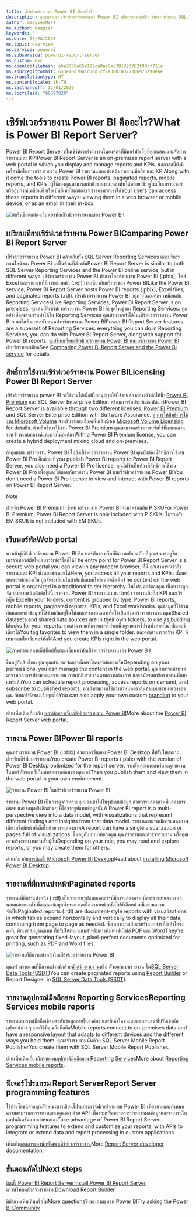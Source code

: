 ```yaml
---
title: เซิร์ฟเวอร์รายงาน Power BI คืออะไร?
description: ดูภาพรวมของเซิร์ฟเวอร์รายงานของ Power BI เพื่อทำความเข้าใจ ว่าทำงานร่วมกับ SQL Server Reporting Services (SSRS) และส่วนที่เหลือของ Power BI อย่างไร
author: maggiesMSFT
ms.author: maggies
keywords: ''
ms.date: 05/28/2020
ms.topic: overview
ms.service: powerbi
ms.subservice: powerbi-report-server
ms.custom: mvc
ms.openlocfilehash: eba3038e654192ca0ae0ec381323762f80cf711a
ms.sourcegitcommit: 653e18d7041d3dd1cf7a38010372366975a98eae
ms.translationtype: HT
ms.contentlocale: th-TH
ms.lasthandoff: 12/01/2020
ms.locfileid: "96397820"
---
```

# <a name="what-is-power-bi-report-server"></a><span data-ttu-id="56df9-103">เซิร์ฟเวอร์รายงาน Power BI คืออะไร?</span><span class="sxs-lookup"><span data-stu-id="56df9-103">What is Power BI Report Server?</span></span>

<span data-ttu-id="56df9-104">Power BI Report Server เป็นเซิร์ฟเวอร์รายงานในองค์กรที่มีพอร์ทัลเว็บที่คุณแสดงและจัดการรายงานและ KPI</span><span class="sxs-lookup"><span data-stu-id="56df9-104">Power BI Report Server is an on-premises report server with a web portal in which you display and manage reports and KPIs.</span></span> <span data-ttu-id="56df9-105">นอกจากนี้ยังมีเครื่องมือในการสร้างรายงาน Power BI รายงานแบบแบ่งหน้า รายงานมือถือ และ KPI</span><span class="sxs-lookup"><span data-stu-id="56df9-105">Along with it come the tools to create Power BI reports, paginated reports, mobile reports, and KPIs.</span></span> <span data-ttu-id="56df9-106">ผู้ใช้ของคุณสามารถเข้าถึงรายงานเหล่านั้นได้หลายวิธี: ดูในเว็บเบราว์เซอร์ หรืออุปกรณ์เคลื่อนที่ หรือเป็นอีเมลในกล่องขาเข้าของพวกเขาได้</span><span class="sxs-lookup"><span data-stu-id="56df9-106">Your users can access those reports in different ways: viewing them in a web browser or mobile device, or as an email in their in-box.</span></span>

![สกรีนช็อตแสดงเว็บพอร์ทัลเซิร์ฟเวอร์รายงานของ Power B I](media/get-started/power-bi-report-server-overview.png)

## <a name="comparing-power-bi-report-server"></a><span data-ttu-id="56df9-108">เปรียบเทียบเซิร์ฟเวอร์รายงาน Power BI</span><span class="sxs-lookup"><span data-stu-id="56df9-108">Comparing Power BI Report Server</span></span> 
<span data-ttu-id="56df9-109">เซิร์ฟเวอร์รายงาน Power BI คล้ายกับทั้ง SQL Server Reporting Services และบริการออนไลน์ของ Power BI แต่ในด้านที่ต่างกัน</span><span class="sxs-lookup"><span data-stu-id="56df9-109">Power BI Report Server is similar to both SQL Server Reporting Services and the Power BI online service, but in different ways.</span></span> <span data-ttu-id="56df9-110">เซิร์ฟเวอร์รายงาน Power BI ทำการโฮสต์รายงาน Power BI (.pbix), ไฟล์ Excel และรายงานที่มีการแบ่งหน้า (.rdl) เช่นเดียวกับบริการของ Power BI</span><span class="sxs-lookup"><span data-stu-id="56df9-110">Like the Power BI service, Power BI Report Server hosts Power BI reports (.pbix), Excel files, and paginated reports (.rdl).</span></span> <span data-ttu-id="56df9-111">เซิร์ฟเวอร์รายงาน Power BI อยู่ภายในองค์กร เหมือนกับ Reporting Services</span><span class="sxs-lookup"><span data-stu-id="56df9-111">Like Reporting Services, Power BI Report Server is on premises.</span></span> <span data-ttu-id="56df9-112">คุณสมบัติเซิร์ฟเวอร์รายงาน Power BI คือชุดใหญ่ของ Reporting Services: ทุกอย่างที่คุณสามารถทำได้ใน Reporting Services คุณสามารถทำได้ในเซิร์ฟเวอร์รายงาน Power BI รวมทั้งเพิ่มการสนับสนุนสำหรับรายงาน Power BI</span><span class="sxs-lookup"><span data-stu-id="56df9-112">Power BI Report Server features are a superset of Reporting Services: everything you can do in Reporting Services, you can do with Power BI Report Server, along with support for Power BI reports.</span></span> <span data-ttu-id="56df9-113">ดู[เปรียบเทียบเซิร์ฟเวอร์รายงาน Power BI และบริการของ Power BI](compare-report-server-service.md) สำหรับรายละเอียด</span><span class="sxs-lookup"><span data-stu-id="56df9-113">See [Comparing Power BI Report Server and the Power BI service](compare-report-server-service.md) for details.</span></span>

## <a name="licensing-power-bi-report-server"></a><span data-ttu-id="56df9-114">สิทธิ์การใช้งานเซิร์ฟเวอร์รายงาน Power BI</span><span class="sxs-lookup"><span data-stu-id="56df9-114">Licensing Power BI Report Server</span></span>
<span data-ttu-id="56df9-115">เซิร์ฟเวอร์รายงาน power BI จะใช้งานได้เมื่อมีใบอนุญาตให้ใช้งานสองอย่างดังต่อไปนี้: [Power BI Premium](../admin/service-premium-what-is.md) และ SQL Server Enterprise Edition พร้อมการรับประกันซอฟต์แวร์</span><span class="sxs-lookup"><span data-stu-id="56df9-115">Power BI Report Server is available through two different licenses: [Power BI Premium](../admin/service-premium-what-is.md) and SQL Server Enterprise Edition with Software Assurance.</span></span> <span data-ttu-id="56df9-116">ดู [การให้สิทธิการใช้งาน Microsoft Volume](https://www.microsoftvolumelicensing.com/DocumentSearch.aspx?Mode=3&DocumentTypeId=1&ShowArchived=True) สำหรับรายละเอียดเพิ่มเติม</span><span class="sxs-lookup"><span data-stu-id="56df9-116">See [Microsoft Volume Licensing](https://www.microsoftvolumelicensing.com/DocumentSearch.aspx?Mode=3&DocumentTypeId=1&ShowArchived=True) for details.</span></span> <span data-ttu-id="56df9-117">ด้วยสิทธิ์การใช้งาน Power BI Premium คุณสามารถสร้างการปรับใช้ที่ผสมผสานระหว่างระบบคลาวด์และภายในองค์กร</span><span class="sxs-lookup"><span data-stu-id="56df9-117">With a Power BI Premium license, you can create a hybrid deployment mixing cloud and on-premises.</span></span>

<span data-ttu-id="56df9-118">ถ้าคุณเผยแพร่รายงาน Power BI ไปยังเซิร์ฟเวอร์รายงาน Power BI คุณยังต้องมีสิทธิการใช้งาน Power BI Pro อีกด้วย</span><span class="sxs-lookup"><span data-stu-id="56df9-118">If you publish Power BI reports to Power BI Report Server, you also need a Power BI Pro license.</span></span> <span data-ttu-id="56df9-119">คุณไม่จำเป็นต้องมีสิทธิการใช้งาน Power BI Pro เพื่อดูและโต้ตอบกับรายงาน Power BI บนเซิร์ฟเวอร์รายงาน Power BI</span><span class="sxs-lookup"><span data-stu-id="56df9-119">You don't need a Power BI Pro license to view and interact with Power BI reports on Power BI Report Server.</span></span>

> [!NOTE]
> <span data-ttu-id="56df9-120">สำหรับ Power BI Premium เซิร์ฟเวอร์รายงาน Power BI จะมาพร้อมกับ P SKU</span><span class="sxs-lookup"><span data-stu-id="56df9-120">For Power BI Premium, Power BI Report Server is only included with P SKUs.</span></span> <span data-ttu-id="56df9-121">ไม่รวมกับ EM SKU</span><span class="sxs-lookup"><span data-stu-id="56df9-121">It is not included with EM SKUs.</span></span>

## <a name="web-portal"></a><span data-ttu-id="56df9-122">เว็บพอร์ทัล</span><span class="sxs-lookup"><span data-stu-id="56df9-122">Web portal</span></span>
<span data-ttu-id="56df9-123">ทางเข้าสู่เซิร์ฟเวอร์รายงาน Power BI คือ พอร์ทัลของเว็บที่มีความปลอดภัย ที่คุณสามารถดูในเบราว์เซอร์สมัยใหม่เบราว์เซอร์ใดก็ได้</span><span class="sxs-lookup"><span data-stu-id="56df9-123">The entry point for Power BI Report Server is a secure web portal you can view in any modern browser.</span></span> <span data-ttu-id="56df9-124">ที่นี่ คุณสามารถเข้าถึงรายงานและ KPI ทั้งหมดของคุณได้</span><span class="sxs-lookup"><span data-stu-id="56df9-124">Here, you access all your reports and KPIs.</span></span> <span data-ttu-id="56df9-125">เนื้อหาบนพอร์ทัลของเว็บ ถูกจัดระเบียบในลำดับชั้นแบบโฟลเดอร์ดั้งเดิม</span><span class="sxs-lookup"><span data-stu-id="56df9-125">The content on the web portal is organized in a traditional folder hierarchy.</span></span> <span data-ttu-id="56df9-126">ในโฟลเดอร์ของคุณ เนื้อหาจะถูกจัดกลุ่มตามชนิดดังต่อไปนี้: รายงาน Power BI รายงานแบบแบ่งหน้า รายงานมือถือ KPI และเวิร์กบุ๊ก Excel</span><span class="sxs-lookup"><span data-stu-id="56df9-126">In your folders, content is grouped by type: Power BI reports, mobile reports, paginated reports, KPIs, and Excel workbooks.</span></span> <span data-ttu-id="56df9-127">ชุดข้อมูลที่ใช้ร่วมกันและแหล่งข้อมูลที่ใช้ร่วมกันอยู่ในโฟลเดอร์ของตนเองเพื่อใช้เป็นส่วนสร้างรายงานของคุณ</span><span class="sxs-lookup"><span data-stu-id="56df9-127">Shared datasets and shared data sources are in their own folders, to use as building blocks for your reports.</span></span> <span data-ttu-id="56df9-128">คุณสามารถแท็กรายการโปรดเพื่อดูรายการโปรดทั้งหมดในโฟลเดอร์เดียวได้</span><span class="sxs-lookup"><span data-stu-id="56df9-128">You tag favorites to view them in a single folder.</span></span> <span data-ttu-id="56df9-129">และคุณสามารถสร้าง KPI ที่เหมาะสมในเว็บพอร์ทัลได้</span><span class="sxs-lookup"><span data-stu-id="56df9-129">And you create KPIs right in the web portal.</span></span> 

![ภาพถ่ายแสดงแล็ปท็อปที่แสดงเว็บพอร์ทัลเซิร์ฟเวอร์รายงานของ Power B I](media/get-started/web-portal.png)

<span data-ttu-id="56df9-131">ขึ้นอยู่กับสิทธิ์ของคุณ คุณสามารถจัดการเนื้อหาในพอร์ทัลของเว็บ</span><span class="sxs-lookup"><span data-stu-id="56df9-131">Depending on your permissions, you can manage the content in the web portal.</span></span> <span data-ttu-id="56df9-132">คุณสามารถกำหนดตารางเวลาการประมวลผลรายงาน การเข้าถึงรายงานตามความต้องการ และสมัครสมาชิกรายงานที่เผยแพร่แล้ว</span><span class="sxs-lookup"><span data-stu-id="56df9-132">You can schedule report processing, access reports on demand, and subscribe to published reports.</span></span> <span data-ttu-id="56df9-133">คุณยังสามารถใช้[การกำหนดตราสินค้า](/sql/reporting-services/branding-the-web-portal)แบบกำหนดเองของคุณ กับพอร์ทัลของเว็บคุณได้</span><span class="sxs-lookup"><span data-stu-id="56df9-133">You can also apply your own custom [branding](/sql/reporting-services/branding-the-web-portal) to your web portal.</span></span> 

<span data-ttu-id="56df9-134">อ่านเพิ่มเติมเกี่ยวกับ [พอร์ทัลของเว็บเซิร์ฟเวอร์รายงาน Power BI](/sql/reporting-services/web-portal-ssrs-native-mode)</span><span class="sxs-lookup"><span data-stu-id="56df9-134">More about the [Power BI Report Server web portal](/sql/reporting-services/web-portal-ssrs-native-mode).</span></span>

## <a name="power-bi-reports"></a><span data-ttu-id="56df9-135">รายงาน Power BI</span><span class="sxs-lookup"><span data-stu-id="56df9-135">Power BI reports</span></span>
<span data-ttu-id="56df9-136">คุณสร้างรายงาน Power BI (.pbix) ด้วยเวอร์ชันของ Power BI Desktop ที่ปรับให้เหมาะสำหรับเซิร์ฟเวอร์รายงาน</span><span class="sxs-lookup"><span data-stu-id="56df9-136">You create Power BI reports (.pbix) with the version of Power BI Desktop optimized for the report server.</span></span> <span data-ttu-id="56df9-137">จากนั้นคุณเผยแพร่และดูรายงานในพอร์ทัลของเว็บในสภาพแวดล้อมของคุณเอง</span><span class="sxs-lookup"><span data-stu-id="56df9-137">Then you publish them and view them in the web portal in your own environment.</span></span>

![รายงาน Power BI ในเซิร์ฟเวอร์รายงาน Power BI](media/get-started/powerbi-reports.png)

<span data-ttu-id="56df9-139">รายงาน Power BI เป็นการดูจากหลายมุมมองเข้าไปในรูปแบบข้อมูล ด้วยการแสดงภาพที่แสดงการค้นพบและข้อมูลเชิงลึกต่าง ๆ ที่ได้จากรูปแบบข้อมูลนั้น</span><span class="sxs-lookup"><span data-stu-id="56df9-139">A Power BI report is a multi-perspective view into a data model, with visualizations that represent different findings and insights from that data model.</span></span>  <span data-ttu-id="56df9-140">รายงานสามารถมีการแสดงภาพเดียวหรือมีหน้าที่เต็มไปด้วยการแสดงภาพ</span><span class="sxs-lookup"><span data-stu-id="56df9-140">A report can have a single visualization or pages full of visualizations.</span></span> <span data-ttu-id="56df9-141">ขึ้นอยู่กับบทบาทของคุณ คุณอาจอ่านและสำรวจรายงาน หรือคุณอาจสร้างรายงานสำหรับผู้อื่น</span><span class="sxs-lookup"><span data-stu-id="56df9-141">Depending on your role, you may read and explore reports, or you may create them for others.</span></span>

<span data-ttu-id="56df9-142">อ่านเกี่ยวกับ[การติดตั้ง Microsoft Power BI Desktop](install-powerbi-desktop.md)</span><span class="sxs-lookup"><span data-stu-id="56df9-142">Read about [installing Microsoft Power BI Desktop](install-powerbi-desktop.md).</span></span>

## <a name="paginated-reports"></a><span data-ttu-id="56df9-143">รายงานที่มีการแบ่งหน้า</span><span class="sxs-lookup"><span data-stu-id="56df9-143">Paginated reports</span></span>
<span data-ttu-id="56df9-144">รายงานที่มีการแบ่งหน้า (.rdl) เป็นรายงานรูปแบบเอกสารที่มีการแสดงภาพ ที่ตารางขยายตามแนวนอนและแนวตั้งเพื่อแสดงข้อมูลทั้งหมด ต่อเนื่องจากหน้าหนึ่งไปยังอีกหน้าหนึ่งตามความจำเป็น</span><span class="sxs-lookup"><span data-stu-id="56df9-144">Paginated reports (.rdl) are document-style reports with visualizations, in which tables expand horizontally and vertically to display all their data, continuing from page to page as needed.</span></span> <span data-ttu-id="56df9-145">ซึ่งเหมาะมากกับสำหรับเอกสารที่มีเค้าโครงคงที่, พิกเซลสมบูรณ์แบบ ที่ปรับให้เหมาะสมสำหรับการพิมพ์ เช่นไฟล์ PDF และ Word</span><span class="sxs-lookup"><span data-stu-id="56df9-145">They're great for generating fixed-layout, pixel-perfect documents optimized for printing, such as PDF and Word files.</span></span> 

![รายงานที่มีการแบ่งหน้าในเซิร์ฟเวอร์รายงาน Power BI](media/get-started/paginated-reports.png)

<span data-ttu-id="56df9-147">คุณสร้างรายงานที่มีการแบ่งหน้าด้วย[ตัวสร้างรายงาน](/sql/reporting-services/report-builder/report-builder-in-sql-server-2016)หรือ ตัวออกแบบรายงาน ใน[SQL Server Data Tools (SSDT)](/sql/reporting-services/tools/reporting-services-in-sql-server-data-tools-ssdt)</span><span class="sxs-lookup"><span data-stu-id="56df9-147">You can create paginated reports using [Report Builder](/sql/reporting-services/report-builder/report-builder-in-sql-server-2016) or Report Designer in [SQL Server Data Tools (SSDT)](/sql/reporting-services/tools/reporting-services-in-sql-server-data-tools-ssdt).</span></span>

## <a name="reporting-services-mobile-reports"></a><span data-ttu-id="56df9-148">รายงานอุปกรณ์มือถือของ Reporting Services</span><span class="sxs-lookup"><span data-stu-id="56df9-148">Reporting Services mobile reports</span></span>
<span data-ttu-id="56df9-149">รายงานอุปกรณ์มือถือเชื่อมต่อกับข้อมูลภายในองค์กร และมีเค้าโครงแบบตอบสนอง ที่ปรับเข้ากับอุปกรณ์ต่าง ๆ และวิธีที่คุณถือมือถือ</span><span class="sxs-lookup"><span data-stu-id="56df9-149">Mobile reports connect to on-premises data and have a responsive layout that adapts to different devices and the different ways you hold them.</span></span> <span data-ttu-id="56df9-150">คุณสร้างรายงานนั้นด้วย SQL Server Mobile Report Publisher</span><span class="sxs-lookup"><span data-stu-id="56df9-150">You create them with SQL Server Mobile Report Publisher.</span></span>

<span data-ttu-id="56df9-151">อ่านเพิ่มเติมเกี่ยวกับ[รายงานอุปกรณ์มือถือของ Reporting Services](/sql/reporting-services/mobile-reports/create-mobile-reports-with-sql-server-mobile-report-publisher)</span><span class="sxs-lookup"><span data-stu-id="56df9-151">More about [Reporting Services mobile reports](/sql/reporting-services/mobile-reports/create-mobile-reports-with-sql-server-mobile-report-publisher).</span></span> 

## <a name="report-server-programming-features"></a><span data-ttu-id="56df9-152">ฟีเจอร์โปรแกรม Report Server</span><span class="sxs-lookup"><span data-stu-id="56df9-152">Report Server programming features</span></span>
<span data-ttu-id="56df9-153">ใช้ประโยชน์จากคุณลักษณะการเขียนโปรแกรมเซิร์ฟเวอร์รายงาน Power BI เพื่อขยายและกำหนดความสามารถการรายงานของคุณเอง ด้วย API เพื่อรวมหรือขยายการประมวลผลข้อมูลและรายงานในแอปพลิเคชันแบบกำหนดเอง</span><span class="sxs-lookup"><span data-stu-id="56df9-153">Take advantage of Power BI Report Server programming features to extend and customize your reports, with APIs to integrate or extend data and report processing in custom applications.</span></span>

<span data-ttu-id="56df9-154">เพิ่มเติม[เอกสารของนักพัฒนาเซิร์ฟเวอร์รายงาน](/sql/reporting-services/reporting-services-developer-documentation)</span><span class="sxs-lookup"><span data-stu-id="56df9-154">More [Report Server developer documentation](/sql/reporting-services/reporting-services-developer-documentation).</span></span>

## <a name="next-steps"></a><span data-ttu-id="56df9-155">ขั้นตอนถัดไป</span><span class="sxs-lookup"><span data-stu-id="56df9-155">Next steps</span></span>
[<span data-ttu-id="56df9-156">ติดตั้ง Power BI Report Server</span><span class="sxs-lookup"><span data-stu-id="56df9-156">Install Power BI Report Server</span></span>](install-report-server.md)  
[<span data-ttu-id="56df9-157">ดาวน์โหลดตัวสร้างรายงาน</span><span class="sxs-lookup"><span data-stu-id="56df9-157">Download Report Builder</span></span>](https://www.microsoft.com/download/details.aspx?id=53613)  

<span data-ttu-id="56df9-158">มีคำถามเพิ่มเติมหรือไม่</span><span class="sxs-lookup"><span data-stu-id="56df9-158">More questions?</span></span> [<span data-ttu-id="56df9-159">ลองถามชุมชน Power BI</span><span class="sxs-lookup"><span data-stu-id="56df9-159">Try asking the Power BI Community</span></span>](https://community.powerbi.com/)